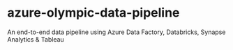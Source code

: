 # azure-olympic-data-pipeline
An end-to-end data pipeline using Azure Data Factory, Databricks, Synapse Analytics &amp; Tableau
